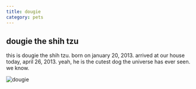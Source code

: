 ```yaml
---
title: dougie
category: pets 
---
```


## dougie the shih tzu

this is dougie the shih tzu. born on january 20, 2013. arrived at our house today, april 26, 2013. yeah, he 
is the cutest dog the universe has ever seen. we know.

![dougie](http://farm9.staticflickr.com/8403/8684139443_a631d5c0d7_o_d.jpg)

